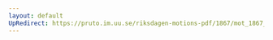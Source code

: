 ```yaml
---
layout: default
UpRedirect: https://pruto.im.uu.se/riksdagen-motions-pdf/1867/mot_1867__ak__83/mot_1867__ak__83-001.pdf
---
```

